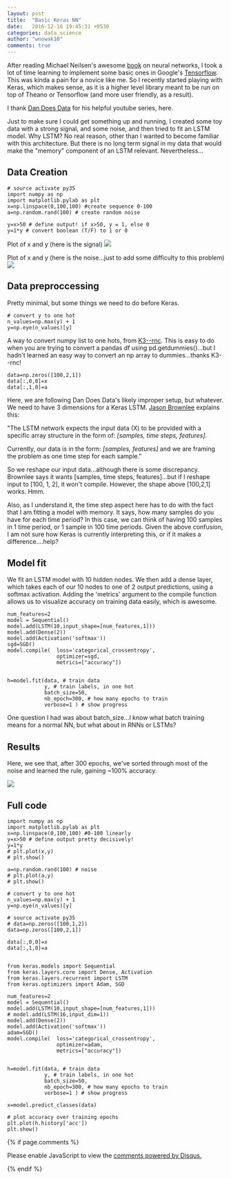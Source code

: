 ```yaml
---
layout: post
title:  "Basic Keras NN"
date:   2016-12-16 19:45:31 +0530
categories: data_science
author: "wnowak10"
comments: true
---
```


After reading Michael Neilsen's awesome [book](http://neuralnetworksanddeeplearning.com/chap1.html) on neural networks, I took a lot of time learning to implement some basic ones in Google's [Tensorflow](https://www.tensorflow.org/). This was kinda a pain for a novice like me. So I recently started playing with Keras, which makes sense, as it is a higher level library meant to be run on top of Theano or Tensorflow (and more user friendly, as a result).

I thank [Dan Does Data](https://www.youtube.com/user/dvbuntu) for his helpful youtube series, here. 

Just to make sure I could get something up and running, I created some toy data with a strong signal, and some noise, and then tried to fit an LSTM model. Why LSTM? No real reason, other than I wanted to become familiar with this architecture. But there is no long term signal in my data that would make the "memory" component of an LSTM relevant. Nevertheless...

## Data Creation
	
	# source activate py35
	import numpy as np
	import matplotlib.pylab as plt
	x=np.linspace(0,100,100) #create sequence 0-100
	a=np.random.rand(100) # create random noise

	y=x>50 # define output! if x>50, y = 1, else 0
	y=1*y # convert boolean (T/F) to 1 or 0

Plot of x and y (here is the signal)
![](/images/keras/figure1.png?raw=true)

Plot of x and y (here is the noise...just to add some difficulty to this problem)
![](/images/keras/figure2.png?raw=true)

## Data preproccessing

Pretty minimal, but some things we need to do before Keras.

	# convert y to one hot
	n_values=np.max(y) + 1       
	y=np.eye(n_values)[y]

A way to convert numpy list to one hots, from [K3--rnc](http://stackoverflow.com/questions/29831489/numpy-1-hot-array). This is easy to do when you are trying to convert a pandas df using pd.getdummies()...but I hadn't learned an easy way to convert an np array to dummies...thanks K3--rnc!

	data=np.zeros([100,2,1])
	data[:,0,0]=x
	data[:,1,0]=a

Here, we are following Dan Does Data's likely improper setup, but whatever. We need to have 3 dimensions for a Keras LSTM. [Jason Brownlee](http://machinelearningmastery.com/time-series-prediction-lstm-recurrent-neural-networks-python-keras/) explains this:

"The LSTM network expects the input data (X) to be provided with a specific array structure in the form of: *[samples, time steps, features]*.

Currently, our data is in the form: *[samples, features]* and we are framing the problem as one time step for each sample."

So we reshape our input data...although there is some discrepancy. Brownlee says it wants [samples, time steps, features]...but if I reshape input to [100, 1, 2], it won't compile. However, the shape above [100,2,1] works. Hmm. 

Also, as I understand it, the time step aspect here has to do with the fact that I am fitting a model with memory. It says, how many samples do you have for each time period? In this case, we can think of having 100 samples in 1 time period, or 1 sample in 100 time periods. Given the above confusion, I am not sure how Keras is currently interpreting this, or if it makes a difference....help?

## Model fit

We fit an LSTM model with 10 hidden nodes. We then add a dense layer, which takes each of our 10 nodes to one of 2 output predictions, using a softmax activation. Adding the 'metrics' argument to the compile function allows us to visualize accuracy on training data easily, which is awesome. 

	num_features=2
	model = Sequential()
	model.add(LSTM(10,input_shape=[num_features,1]))
	model.add(Dense(2))
	model.add(Activation('softmax'))
	sgd=SGD()
	model.compile(	loss='categorical_crossentropy',
					optimizer=sgd,
					metrics=["accuracy"])


	h=model.fit(data, # train data
				y, # train labels, in one hot
				batch_size=50, 
				nb_epoch=300, # how many epochs to train 
				verbose=1 ) # show progress

One question I had was about batch_size...I know what batch training means for a normal NN, but what about in RNNs or LSTMs?

## Results

Here, we see that, after 300 epochs, we've sorted through most of the noise and learned the rule, gaining ~100% accuracy. 

![](/images/keras/figure3.png?raw=true)

## Full code

	import numpy as np
	import matplotlib.pylab as plt
	x=np.linspace(0,100,100) #0-100 linearly
	y=x>50 # define output pretty decisively!
	y=1*y
	# plt.plot(x,y)
	# plt.show()

	a=np.random.rand(100) # noise
	# plt.plot(a,y)
	# plt.show()

	# convert y to one hot
	n_values=np.max(y) + 1       
	y=np.eye(n_values)[y]

	# source activate py35
	# data=np.zeros([100,1,2])
	data=np.zeros([100,2,1])

	data[:,0,0]=x
	data[:,1,0]=a


	from keras.models import Sequential
	from keras.layers.core import Dense, Activation
	from keras.layers.recurrent import LSTM
	from keras.optimizers import Adam, SGD

	num_features=2
	model = Sequential()
	model.add(LSTM(10,input_shape=[num_features,1]))
	# model.add(LSTM(16,input_dim=1))
	model.add(Dense(2))
	model.add(Activation('softmax'))
	adam=SGD()
	model.compile(	loss='categorical_crossentropy',
					optimizer=adam,
					metrics=["accuracy"])


	h=model.fit(data, # train data
				y, # train labels, in one hot
				batch_size=50, 
				nb_epoch=300, # how many epochs to train 
				verbose=1 ) # show progress

	x=model.predict_classes(data)

	# plot accuracy over training epochs
	plt.plot(h.history['acc'])
	plt.show()


{% if page.comments %}

<div id="disqus_thread"></div>
<script>

/**
*  RECOMMENDED CONFIGURATION VARIABLES: EDIT AND UNCOMMENT THE SECTION BELOW TO INSERT DYNAMIC VALUES FROM YOUR PLATFORM OR CMS.
*  LEARN WHY DEFINING THESE VARIABLES IS IMPORTANT: https://disqus.com/admin/universalcode/#configuration-variables*/
/*
var disqus_config = function () {
this.page.url = PAGE_URL;  // Replace PAGE_URL with your page's canonical URL variable
this.page.identifier = PAGE_IDENTIFIER; // Replace PAGE_IDENTIFIER with your page's unique identifier variable
};
*/
(function() { // DON'T EDIT BELOW THIS LINE
var d = document, s = d.createElement('script');
s.src = '//wnowak10-github-io.disqus.com/embed.js';
s.setAttribute('data-timestamp', +new Date());
(d.head || d.body).appendChild(s);
})();
</script>
<noscript>Please enable JavaScript to view the <a href="https://disqus.com/?ref_noscript">comments powered by Disqus.</a></noscript>

{% endif %}


